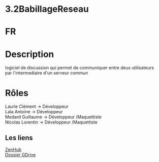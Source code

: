 # 3.2BabillageReseau
# FR
# Description
logiciel de discussion qui permet de communiquer entre deux utilisateurs par l'intermediaire d'un serveur commun
# Rôles
Laurie Clément -> Développeur <br/>
Lala Antoine -> Développeur <br/>
Medard Guillaume -> Développeur /Maquettiste <br/>
Nicolas Lorentin -> Développeur /Maquettiste<br/>
## Les liens
[ZenHub](https://github.com/shindhha/Sae3.2BabillageReseau#workspaces/sae32babillagereseau-6345220e4020bd4cc57cb83b/board)<br/>
[Dossier GDrive](https://drive.google.com/drive/u/0/folders/1yn5VEZdHeLWIIW5jNEU3fm_7IC82YYE2)
